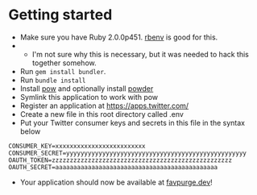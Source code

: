 # Getting started
- Make sure you have Ruby 2.0.0p451. [rbenv](https://github.com/sstephenson/rbenv) is good for this.
- - I'm not sure why this is necessary, but it was needed to hack this together somehow.
- Run `gem install bundler`.
- Run `bundle install`
- Install [pow](//pow.cx) and optionally install [powder](https://github.com/Rodreegez/powder)
- Symlink this application to work with pow
- Register an application at https://apps.twitter.com/
- Create a new file in this root directory called .env
- Put your Twitter consumer keys and secrets in this file in the syntax below
```
CONSUMER_KEY=xxxxxxxxxxxxxxxxxxxxxxxxx
CONSUMER_SECRET=yyyyyyyyyyyyyyyyyyyyyyyyyyyyyyyyyyyyyyyyyyyyyyyyyy
OAUTH_TOKEN=zzzzzzzzzzzzzzzzzzzzzzzzzzzzzzzzzzzzzzzzzzzzzzzzzz
OAUTH_SECRET=aaaaaaaaaaaaaaaaaaaaaaaaaaaaaaaaaaaaaaaaaaaaa
```
- Your application should now be available at [favpurge.dev](http://favpurge.dev)!
